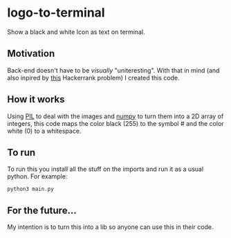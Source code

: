 # logo-to-terminal
Show a black and white Icon as text on terminal.

## Motivation
Back-end doesn't have to be *visually* "uniteresting". With that in mind (and also inpired by [this](https://www.hackerrank.com/challenges/text-alignment/problem "See the problem") Hackerrank problem) I created this code.

## How it works
Using [PIL](https://pillow.readthedocs.io/en/stable/ "Read the docs") to deal with the images and [numpy](https://numpy.org/ "Go to numpy's website") to turn them into a 2D array of integers, this code maps the color black (255) to the symbol \# and the color white (0) to a whitespace.

## To run
To run this you install all the stuff on the imports and run it as a usual python. For example:
```
python3 main.py
```

## For the future...
My intention is to turn this into a lib so anyone can use this in their code.
